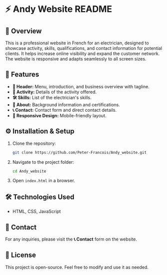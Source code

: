 # ⚡ Andy Website README

## 📝 Overview

This is a professional website in French for an electrician, designed to showcase activity, skills, qualifications, and contact information for potential clients. It helps increase online visibility and expand the customer network. The website is responsive and adapts seamlessly to all screen sizes.

## 🚀 Features

- **📌 Header:** Menu, introduction, and business overview with tagline.
- **🔧 Activity:** Details of the activity offered.
- **🛠 Skills:** List of the electrician's skills.
- **📖 About:** Background information and certifications.
- **📞 Contact:** Contact form and direct contact details.
- **📱 Responsive Design:** Mobile-friendly layout.

## ⚙️ Installation & Setup

1. Clone the repository:
   ```bash
   git clone https://github.com/Peter-Francois/Andy_website.git
   ```
2. Navigate to the project folder:
   ```bash
   cd Andy_website

   ```
3. Open `index.html` in a browser.

## 🛠 Technologies Used

- HTML, CSS, JavaScript

## 📩 Contact

For any inquiries, please visit the **📞 Contact** form on the website.

## 📜 License

This project is open-source. Feel free to modify and use it as needed.



